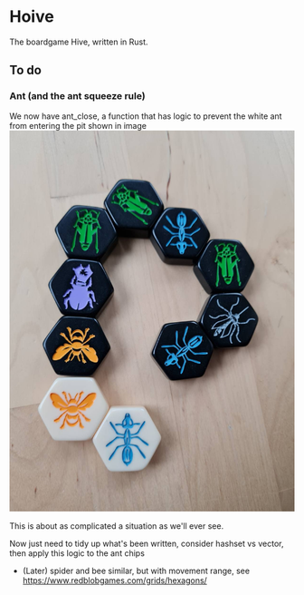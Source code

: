 # Hoive
The boardgame Hive, written in Rust.

## To do

### Ant (and the ant squeeze rule)

We now have ant_close, a function that has logic to prevent the white ant from entering the pit shown in image
![ant squeeze](/reference/ant_squeeze.jpeg "ant squeeze")

This is about as complicated a situation as we'll ever see.

Now just need to tidy up what's been written, consider hashset vs vector, then apply this logic to the ant chips

* (Later) spider and bee similar, but with movement range, see https://www.redblobgames.com/grids/hexagons/

